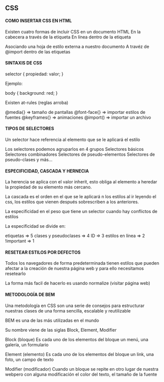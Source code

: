 ## CSS

#### COMO INSERTAR CSS EN HTML

Existen cuatro formas de incluir CSS en un documento HTML
  En la cabecera a través de la etiqueta <style>
    <style> código css </style>
  En línea dentro de la etiqueta
    <p style="código css"></p>
  Asociando una hoja de estilo externa a nuestro documento
    <link rel="stylesheet" href="style.css">
  A travéz de @import dentro de las etiquetas
    <style> @import url("style.css"); </style>

#### SINTAXIS DE CSS

  selector {
    propiedad: valor;
  }

  Ejemplo:

  body {
    background: red;
  }

Existen at-rules (reglas arroba)

@media{}      => tamaño de pantallas
@font-face{}  => importar estilos de fuentes
@keyframes{}  => animaciones
@import()     => importar un archivo

#### TIPOS DE SELECTORES

Un selector hace referencia al elemento que se le aplicará el estilo

  Los selectores podemos agruparlos en 4 grupos
    Selectores básicos
    Selectores combinadores
    Selectores de pseudo-elementos
    Selectores de pseudo-clases
    y más...

#### ESPECIFICIDAD, CASCADA Y HERNECIA

La herencia se aplica con el valor inherit, esto obliga al elemento a heredar la propiedad de su elemento más cercano.

La cascada es el orden en el que se le aplicará n los estilos al ir leyendo el css, los estilos que vienen después sobrescriben a los anteriores.

La especificidad en el peso que tiene un selector cuando hay conflictos de estilos

La especificidad se divide en:

  etiquetas             => 5
  clases y pseudoclases => 4
  ID                    => 3
  estilos en línea      => 2
  !important            => 1

#### RESETEAR ESTILOS POR DEFECTOS

Todos los navegadores de forma predeterminada tienen estilos que pueden afectar a la creación de nuestra página web y para ello necesitamos resetearlo

La forma más facil de hacerlo es usando normalize (visitar página web)

#### METODOLOGÍA DE BEM

Una metodología en CSS son una serie de consejos para estructurar nuestras clases de una forma sencilla, escalable y reutilizable

BEM es una de las más utilizadas en el mundo

Su nombre viene de las siglas Block, Element, Modifier

  Block (bloque) Es cada uno de los elementos del bloque
    un menú, una galería, un formulario

  Element (elemento) Es cada uno de los elementos del bloque
    un link, una foto, un campo de texto

  Modifier (modificador) Cuando un bloque se repite en otro lugar de nuestra webpero con alguna modificación
    el color del texto, el tamaño de la fuente

